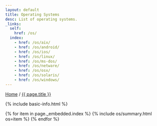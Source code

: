 ```yaml
---
layout: default
title: Operating Systems
desc: List of operating systems.
_links:
  self:
    href: /os/
  index:
    - href: /os/aix/
    - href: /os/android/
    - href: /os/ios/
    - href: /os/linux/
    - href: /os/ms-dos/
    - href: /os/netware/
    - href: /os/osx/
    - href: /os/solaris/
    - href: /os/windows/
---
```


<a href="{{ site.url }}">Home</a> / <a href="{{ page.url }}">{{ page.title }}</a>

{% include basic-info.html %}

{% for item in page._embedded.index %}
{% include os/summary.html os=item %}
{% endfor %}
